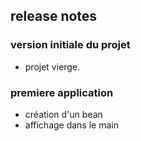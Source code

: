 ## release notes

### version initiale du projet
- projet vierge.

### premiere application
- création d'un bean 
- affichage dans le main